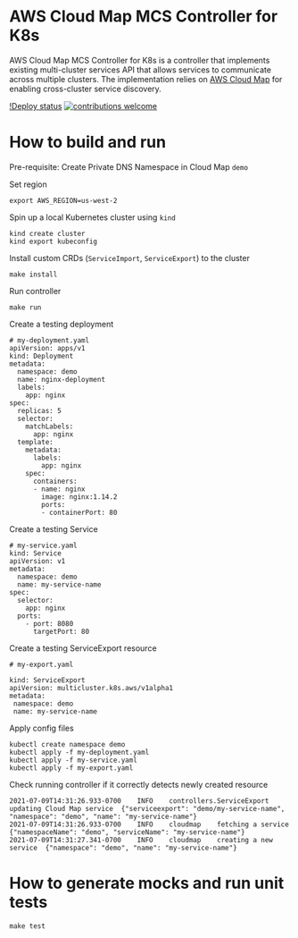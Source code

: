 # AWS Cloud Map MCS Controller for K8s

AWS Cloud Map MCS Controller for K8s is a controller that implements existing multi-cluster services API that allows services to communicate across multiple clusters. The implementation relies on [AWS Cloud Map](https://aws.amazon.com/cloud-map/) for enabling cross-cluster service discovery.

[!Deploy status](https://github.com/aws/aws-cloud-map-mcs-controller-for-k8s/actions/workflows/deploy.yml//badge.svg)
[![contributions welcome](https://img.shields.io/badge/contributions-welcome-brightgreen.svg?style=flat)](https://github.com/aws/aws-cloud-map-mcs-controller-for-k8s/issues)

# How to build and run

Pre-requisite: Create Private DNS Namespace in Cloud Map `demo`

Set region
```
export AWS_REGION=us-west-2
```

Spin up a local Kubernetes cluster using `kind`

```
kind create cluster
kind export kubeconfig
```

Install custom CRDs (`ServiceImport`, `ServiceExport`) to the cluster

```
make install
```

Run controller

```
make run
```

Create a testing deployment

```
# my-deployment.yaml
apiVersion: apps/v1
kind: Deployment
metadata:
  namespace: demo
  name: nginx-deployment
  labels:
    app: nginx
spec:
  replicas: 5
  selector:
    matchLabels:
      app: nginx
  template:
    metadata:
      labels:
        app: nginx
    spec:
      containers:
      - name: nginx
        image: nginx:1.14.2
        ports:
        - containerPort: 80
```

Create a testing Service

```
# my-service.yaml
kind: Service
apiVersion: v1
metadata:
  namespace: demo
  name: my-service-name
spec:
  selector:
    app: nginx
  ports:
    - port: 8080
      targetPort: 80
```

Create a testing ServiceExport resource

```
# my-export.yaml

kind: ServiceExport
apiVersion: multicluster.k8s.aws/v1alpha1
metadata:
 namespace: demo
 name: my-service-name
```

Apply config files

```
kubectl create namespace demo
kubectl apply -f my-deployment.yaml
kubectl apply -f my-service.yaml
kubectl apply -f my-export.yaml
```

Check running controller if it correctly detects newly created resource

```
2021-07-09T14:31:26.933-0700	INFO	controllers.ServiceExport	updating Cloud Map service	{"serviceexport": "demo/my-service-name", "namespace": "demo", "name": "my-service-name"}
2021-07-09T14:31:26.933-0700	INFO	cloudmap	fetching a service	{"namespaceName": "demo", "serviceName": "my-service-name"}
2021-07-09T14:31:27.341-0700	INFO	cloudmap	creating a new service	{"namespace": "demo", "name": "my-service-name"}
```

# How to generate mocks and run unit tests
```
make test
```
